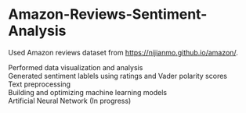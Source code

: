 # Amazon-Reviews-Sentiment-Analysis

Used Amazon reviews dataset from https://nijianmo.github.io/amazon/.

Performed data visualization and analysis<br />
Generated sentiment lablels using ratings and Vader polarity scores<br />
Text preprocessing<br />
Building and optimizing machine learning models<br />
Artificial Neural Network (In progress)
